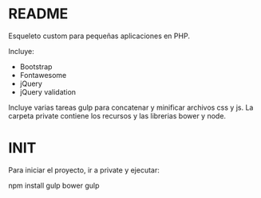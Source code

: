 # README #

Esqueleto custom para pequeñas aplicaciones en PHP.

Incluye:
- Bootstrap
- Fontawesome
- jQuery
- jQuery validation

Incluye varias tareas gulp para concatenar y minificar archivos css y js. La carpeta private contiene los recursos y las librerias bower y node.

# INIT #

Para iniciar el proyecto, ir a private y ejecutar:

npm install
gulp bower
gulp